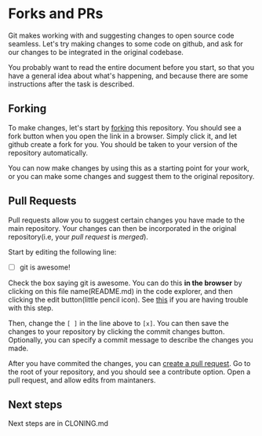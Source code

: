 # Forks and PRs

Git makes working with and suggesting changes to open source code seamless. Let's try making changes to some code on github, and ask for our changes to be integrated in the original codebase.

You probably want to read the entire document before you start, so that you have a general idea about what's happening, and because there are some instructions after the task is described.

## Forking

To make changes, let's start by [forking](https://docs.github.com/en/get-started/quickstart/fork-a-repo) this repository. You should see a fork button when you open the link in a browser. Simply click it, and let github create a fork for you. You should be taken to your version of the repository automatically.

You can now make changes by using this as a starting point for your work, or you can make some changes and suggest them to the original repository.

## Pull Requests

Pull requests allow you to suggest certain changes you have made to the main repository. Your changes can then be incorporated in the original repository(i.e, your *pull request* is *merged*).

Start by editing the following line:

- [ ] git is awesome!

Check the box saying git is awesome. You can do this **in the browser** by clicking on this file name(README.md) in the code explorer, and then clicking the edit button(little pencil icon). See [this](https://docs.github.com/en/repositories/working-with-files/managing-files/editing-files#editing-files-in-your-repository) if you are having trouble with this step.

Then, change the `[ ]` in the line above to `[x]`. You can then save the changes to your repository by clicking the commit changes button. Optionally, you can specify a commit message to describe the changes you made.

After you have commited the changes, you can [create a pull request](https://docs.github.com/en/pull-requests/collaborating-with-pull-requests/proposing-changes-to-your-work-with-pull-requests/creating-a-pull-request-from-a-fork). Go to the root of your repository, and you should see a contribute option. Open a pull request, and allow edits from maintaners.

## Next steps

Next steps are in CLONING.md 

